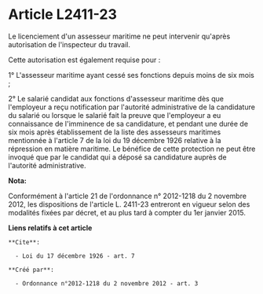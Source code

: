 # Article L2411-23

Le licenciement d'un assesseur maritime ne peut intervenir qu'après autorisation de l'inspecteur du travail. 

Cette autorisation est également requise pour : 

1° L'assesseur maritime ayant cessé ses fonctions depuis moins de six mois ; 

2° Le salarié candidat aux fonctions d'assesseur maritime dès que l'employeur a reçu notification par l'autorité
administrative de la candidature du salarié ou lorsque le salarié fait la preuve que l'employeur a eu connaissance de
l'imminence de sa candidature, et pendant une durée de six mois après établissement de la liste des assesseurs maritimes
mentionnée à l'article 7 de la loi du 19 décembre 1926 relative à la répression en matière maritime. Le bénéfice de cette
protection ne peut être invoqué que par le candidat qui a déposé sa candidature auprès de l'autorité administrative.

**Nota:**

Conformément à l'article 21 de l'ordonnance n° 2012-1218 du 2 novembre 2012, les dispositions de l'article L. 2411-23
entreront en vigueur selon des modalités fixées par décret, et au plus tard à compter du 1er janvier 2015.

**Liens relatifs à cet article**

	**Cite**:

	  - Loi du 17 décembre 1926 - art. 7

	**Créé par**:

	  - Ordonnance n°2012-1218 du 2 novembre 2012 - art. 3
